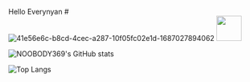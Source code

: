 Hello Everynyan # ![41e56e6c-b8cd-4cec-a287-10f05fc02e1d-1687027894062](https://github.com/NOOBODY369/symmetrical-bassoon/assets/106931599/edb72cac-70b3-408a-b62d-550a6b2c9a28)
<img src="https://camo.githubusercontent.com/..." data-canonical-src="[https://gyazo.com/eb5c5741b6a9a16c692170a41a49c858.png](https://github.com/NOOBODY369/symmetrical-bassoon/assets/106931599/edb72cac-70b3-408a-b62d-550a6b2c9a28)" width="50" height="50" />






![NOOBODY369's GitHub stats](https://github-readme-stats.vercel.app/api?username=NOOBODY369&show_icons=true&theme=midnight-purple)

![Top Langs](https://github-readme-stats.vercel.app/api/top-langs/?username=NOOBODY369&hide_progress=trueicons=true&theme=midnight-purple)
